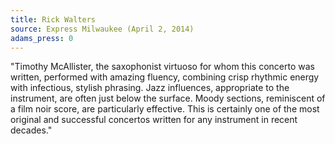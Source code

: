 ```yaml
---
title: Rick Walters
source: Express Milwaukee (April 2, 2014)
adams_press: 0
---
```

"Timothy McAllister, the saxophonist virtuoso for whom this concerto was written, performed with amazing fluency, combining crisp rhythmic energy with infectious, stylish phrasing. Jazz influences, appropriate to the instrument, are often just below the surface. Moody sections, reminiscent of a film noir score, are particularly effective. This is certainly one of the most original and successful concertos written for any instrument in recent decades."